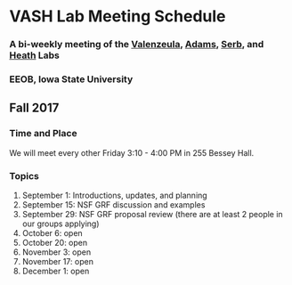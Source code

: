 # VASH Lab Meeting Schedule

### A bi-weekly meeting of the [Valenzeula](http://www.public.iastate.edu/~nvalenzu/), [Adams](http://www.public.iastate.edu/~dcadams/), [Serb](http://serb.public.iastate.edu/http___jeanneserb_HOME.html/HOME.html), and [Heath](http://phyloworks.org/) Labs

### EEOB, Iowa State University

## Fall 2017
### Time and Place

We will meet every other Friday 3:10 - 4:00 PM in 255 Bessey Hall.

### Topics

1. September 1: Introductions, updates, and planning 
2. September 15: NSF GRF discussion and examples
3. September 29: NSF GRF proposal review (there are at least 2 people in our groups applying)
4. October 6: open
5. October 20: open
6. November 3: open
7. November 17: open
8. December 1: open